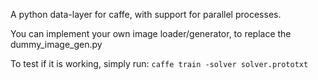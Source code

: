 A python data-layer for caffe, with support for parallel processes.

You can implement your own image loader/generator, to replace the dummy_image_gen.py

To test if it is working, simply run:
`caffe train -solver solver.prototxt`